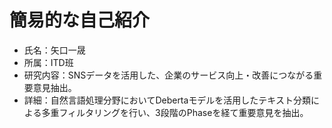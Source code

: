 # 簡易的な自己紹介
* 氏名：矢口一晟
* 所属：ITD班
* 研究内容：SNSデータを活用した、企業のサービス向上・改善につながる重要意見抽出。
* 詳細：自然言語処理分野においてDebertaモデルを活用したテキスト分類による多重フィルタリングを行い、3段階のPhaseを経て重要意見を抽出。
